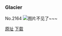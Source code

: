 ### Glacier
No.2164
![图片不见了~~~](https://imgs.xkcd.com/comics/glacier.png)

[原址](https://xkcd.com//2164) [下载](https://imgs.xkcd.com/comics/glacier.png)

